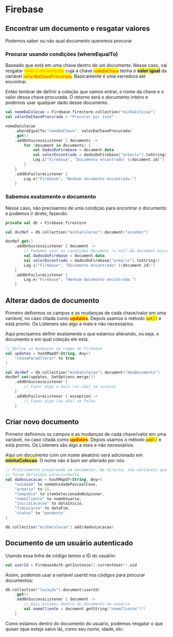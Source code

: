 # Firebase

## Encontrar um documento e resgatar valores

Podemos saber ou não qual documento queremos procurar

### Procurar usando condições (whereEqualTo)

Baseado que está em uma chave dentro de um documento. Nesse caso, vai resgatar <mark style="color:orange;">**todo o documento**</mark> cuja a chave <mark style="color:red;">`nomeDaChave`</mark> tenha o <mark style="color:blue;">**valor igual**</mark> da variável <mark style="color:red;">`valorDaChaveProcurada`</mark>. Basicamente é uma varredura até encontrar.

Então lembrar de definir a coleção que vamos entrar, o nome da chave e o valor dessa chave procurada. O retorno será o documento inteiro e podemos usar qualquer dado desse documento.

```kotlin
val nomeDaColecao = Firebase.firestore.collection("minhaColecao")
val valorDaChaveProcurada = "Procurar por isso"

nomeDaColecao
    .whereEqualTo("nomeDaChave", valorDaChaveProcurada)
    .get()
    .addOnSuccessListener { documents ->
        for (document in documents) {
            val dadosDoFirebase = document.data
            val valorEncontrado = dadosDoFirebase["armario"].toString()
            Log.i("Firebase", "Documento encontrado! ${document.id}")
        }
    }
    .addOnFailureListener {
        Log.e("Firebase", "Nenhum documento encontrado.")
    }
```

### Sabemos exatamente o documento

Nesse caso, não precisamos de uma condição para encontrar o documento e podemos ir direto, fazendo:

```kotlin
private val db = Firebase.firestore

val docRef = db.collection("minhaColecao").document("esseDoc")

docRef.get()
    .addOnSuccessListener { document ->
        // Podemos usar as condições document != null && document.exists()
        val dadosDoFirebase = document.data
        val valorEncontrado = dadosDoFirebase["armario"].toString()
        Log.i("Firebase", "Documento encontrado! ${document.id}")
    }
    .addOnFailureListener {
        Log.e("Firebase", "Nenhum documento encontrado.")
    }
```

## Alterar dados de documento

Primeiro definimos os campos e as mudanças de cada chave/valor em uma variável, no caso citada como <mark style="color:red;">**updates**</mark>. Depois usamos o método <mark style="color:purple;">`set()`</mark> e está pronto. Os Listeners são algo a mais e não necessários.

Aqui precisamos definir exatamente o que estamos alterando, ou seja, o documento e em qual coleção ele está.

```kotlin
// Define as mudanças no campo do Firebase
val updates = hashMapOf<String, Any>(
    "chaveParaAlterar" to true
)

val docRef = db.collection("minhaColecao").document("meuDocumento")
docRef.set(updates, SetOptions.merge())
    .addOnSuccessListener {
        // Fazer algo a mais (ou não) se sucesso
    }
    .addOnFailureListener { exception ->
        // Fazer algo (ou não) se falha
    }
```

## Criar novo documento

Primeiro definimos os campos e as mudanças de cada chave/valor em uma variável, no caso citada como <mark style="color:red;">**updates**</mark>. Depois usamos o método <mark style="color:purple;">`add()`</mark> e está pronto. Os Listeners são algo a mais e não necessários.

Aqui um documento com um nome aleatório será adicionado em <mark style="color:blue;">**minhaColecao**</mark>. O nome não é bom ser alterado por nós.

```kotlin
// Praticamente preparando um documento. Na direita, são variáveis que
// foram definidas anteriormente
val dadosLocacao = hashMapOf<String, Any>(
    "unidade" to nomeUnidadePascoalCase,
    "armario" to 15,
    "tempoUso" to itemSelecionadoNoSpinner,
    "nomeCliente" to nomeUsuario,
    "inicioLocacao" to dataInicio,
    "fimLocacao" to dataFim,
    "status" to "pendente"
)

db.collection("minhaColecao").add(dadosLocacao)
```

## Documento de um usuário autenticado

Usando essa linha de código temos o ID do usuário:

```kotlin
val userId = FirebaseAuth.getInstance().currentUser!!.uid
```

Assim, podemos usar a variável userId nos códigos para procurar documentos:

```kotlin
db.collection("locação").document(userId)
    .get()
    .addOnSuccessListener { document ->
        // Aqui estamos dentro do documento do usuário
        val nomeCliente = document.getString("nomeCliente")!!
    }
```

Como estamos dentro do documento do usuário, podemos resgatar o que quiser (que esteja salvo lá), como seu nome, idade, etc.
